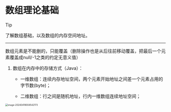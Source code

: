 # 数组理论基础

> [!TIP]
>
> 了解数组基础，以及数组的内存空间地址。

------

数组元素是不能删的，只能覆盖（删除操作也是从后往前移动覆盖，把最后一个元素覆盖成null/-1之类的约定无意义值）

1. 数组在内存中的存储方式（Java）：

   - 一维数组：连续内存地址空间，两个元素开始地址之间差一个元素占用的字节数(byte)；

   - 二维数组：行之间是随机地址，行内一维数组连续地址空间；

<img src="https://cdn.jsdelivr.net/gh/boyan-uni/pic-bed/img/%E6%95%B0%E7%BB%84-1%EF%BC%89%E6%95%B0%E7%BB%84%E7%90%86%E8%AE%BA%E5%9F%BA%E7%A1%80-%E4%BA%8C%E7%BB%B4%E6%95%B0%E7%BB%84%E5%9B%BE%E8%A7%A3.png" alt="image-20240419004542173" style="zoom:50%;" />

